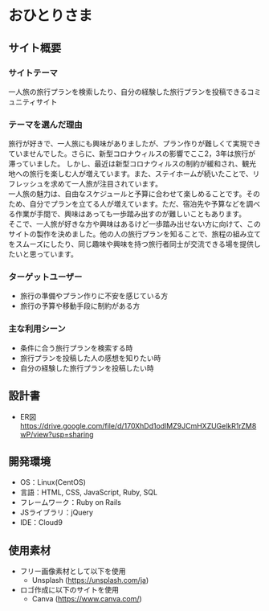 # おひとりさま

## サイト概要
### サイトテーマ
一人旅の旅行プランを検索したり、自分の経験した旅行プランを投稿できるコミュニティサイト


### テーマを選んだ理由
旅行が好きで、一人旅にも興味がありましたが、プラン作りが難しくて実現できていませんでした。さらに、新型コロナウィルスの影響でここ2，3年は旅行が滞っていました。
しかし、最近は新型コロナウィルスの制約が緩和され、観光地への旅行を楽しむ人が増えています。また、ステイホームが続いたことで、リフレッシュを求めて一人旅が注目されています。<br>
一人旅の魅力は、自由なスケジュールと予算に合わせて楽しめることです。そのため、自分でプランを立てる人が増えています。ただ、宿泊先や予算などを調べる作業が手間で、興味はあっても一歩踏み出すのが難しいこともあります。<br>
そこで、一人旅が好きな方や興味はあるけど一歩踏み出せない方に向けて、このサイトの製作を決めました。他の人の旅行プランを知ることで、旅程の組み立てをスムーズにしたり、同じ趣味や興味を持つ旅行者同士が交流できる場を提供したいと思っています。


### ターゲットユーザー
- 旅行の準備やプラン作りに不安を感じている方
- 旅行の予算や移動手段に制約がある方


### 主な利用シーン
- 条件に合う旅行プランを検索する時
- 旅行プランを投稿した人の感想を知りたい時
- 自分の経験した旅行プランを投稿したい時


## 設計書
- ER図
  https://drive.google.com/file/d/170XhDd1odlMZ9JCmHXZUGelkR1rZM8wP/view?usp=sharing

## 開発環境
- OS：Linux(CentOS)
- 言語：HTML, CSS, JavaScript, Ruby, SQL
- フレームワーク：Ruby on Rails
- JSライブラリ：jQuery
- IDE：Cloud9

## 使用素材
- フリー画像素材として以下を使用
  - Unsplash (https://unsplash.com/ja)
- ロゴ作成に以下のサイトを使用
  - Canva (https://www.canva.com/)